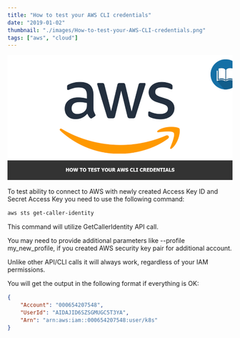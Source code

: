```yaml
---
title: "How to test your AWS CLI credentials"
date: "2019-01-02"
thumbnail: "./images/How-to-test-your-AWS-CLI-credentials.png"
tags: ["aws", "cloud"]
---
```


![How to test your AWS CLI credentials](images/How-to-test-your-AWS-CLI-credentials.png)

To test ability to connect to AWS with newly created Access Key ID and Secret Access Key you need to use the following command:

```sh
aws sts get-caller-identity
```

This command will utilize GetCallerIdentity API call.

You may need to provide additional parameters like --profile my_new_profile, if you created AWS security key pair for additional account.

Unlike other API/CLI calls it will always work, regardless of your IAM permissions.

You will get the output in the following format if everything is OK:

```json
{
    "Account": "000654207548",
    "UserId": "AIDAJID6SZSGMUGC5T3YA",
    "Arn": "arn:aws:iam::000654207548:user/k8s"
}
```